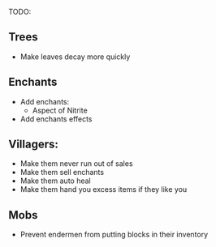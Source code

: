 TODO:

Trees
---

* Make leaves decay more quickly

Enchants
---

* Add enchants:
  * Aspect of Nitrite
* Add enchants effects

Villagers:
---

* Make them never run out of sales
* Make them sell enchants
* Make them auto heal
* Make them hand you excess items if they like you

Mobs
---

* Prevent endermen from putting blocks in their inventory
